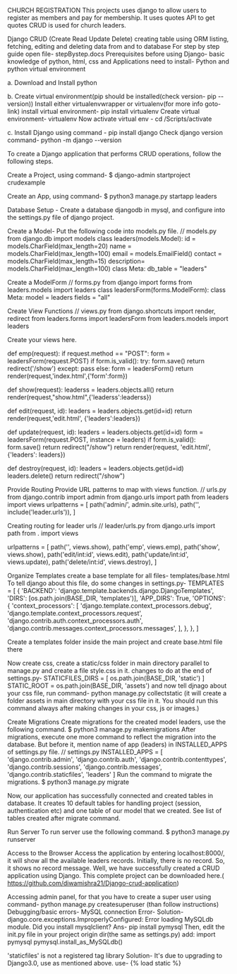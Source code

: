 CHURCH REGISTRATION
This projects uses django to allow users to register as members and pay for membership.
It uses quotes API to get quotes
CRUD is used for church leaders.



Django CRUD (Create Read Update Delete) 
creating table using ORM
listing, fetching, editing and deleting data from and to database
For step by step guide open file- stepBystep.docs
Prerequisites before using Django- basic knowledge of python, html, css and Applications need to install- Python and python virtual environment

a. Download and Install python

b. Create virtual environment(pip should be installed(check version- pip --version)) Install either virtualenvwrapper or virtualenv(for more info goto- link) install virtual environment- pip install virtualenv Create virtual environment- virtualenv Now activate virtual env - cd /Scripts/activate

c. Install Django using command - pip install django Check django version command- python -m django --version

To create a Django application that performs CRUD operations, follow the following steps.

Create a Project, using command- $ django-admin startproject crudexample

Create an App, using command- $ python3 manage.py startapp leaders

Database Setup - Create a database djangodb in mysql, and configure into the settings.py file of django project. 

Create a Model- Put the following code into models.py file. // models.py from django.db import models
class leaders(models.Model):
id = models.CharField(max_length=20)
name = models.CharField(max_length=100)
email = models.EmailField()
contact = models.CharField(max_length=15)
description= models.CharField(max_length=100)
class Meta:
db_table = "leaders"

Create a ModelForm // forms.py from django import forms
from leaders.models import leaders
class leadersForm(forms.ModelForm):
class Meta:
model = leaders
fields = "all"

Create View Functions // views.py from django.shortcuts import render, redirect
from leaders.forms import leadersForm
from leaders.models import leaders

Create your views here.

def emp(request):
if request.method == "POST":
form = leadersForm(request.POST)
if form.is_valid():
try:
form.save()
return redirect('/show')
except:
pass
else:
form = leadersForm()
return render(request,'index.html',{'form':form})

def show(request):
leaderss = leaders.objects.all()
return render(request,"show.html",{'leaderss':leaderss})

def edit(request, id):
leaders = leaders.objects.get(id=id)
return render(request,'edit.html', {'leaders':leaders})

def update(request, id):
leaders = leaders.objects.get(id=id)
form = leadersForm(request.POST, instance = leaders)
if form.is_valid():
form.save()
return redirect("/show")
return render(request, 'edit.html', {'leaders': leaders})

def destroy(request, id):
leaders = leaders.objects.get(id=id)
leaders.delete()
return redirect("/show")

Provide Routing Provide URL patterns to map with views function. // urls.py from django.contrib import admin
from django.urls import path
from leaders import views
urlpatterns = [
path('admin/', admin.site.urls), path('', include('leader.urls')), ]

Creating routing for leader urls // leader/urls.py from django.urls import path from . import views

urlpatterns = [ path('', views.show), path('emp', views.emp), path('show', views.show), path('edit/int:id', views.edit), path('update/int:id', views.update), path('delete/int:id', views.destroy), ]

Organize Templates
create a base template for all files- templates/base.html To tell django about this file, do some changes in settings.py- TEMPLATES = [ { 'BACKEND': 'django.template.backends.django.DjangoTemplates', 'DIRS': [os.path.join(BASE_DIR, 'templates')], 'APP_DIRS': True, 'OPTIONS': { 'context_processors': [ 'django.template.context_processors.debug', 'django.template.context_processors.request', 'django.contrib.auth.context_processors.auth', 'django.contrib.messages.context_processors.messages', ], }, }, ]

Create a templates folder inside the main project and create base.html file there

Now create css, create a static/css folder in main directory parallel to manage.py and create a file style.css in it. changes to do at the end of settings.py- STATICFILES_DIRS = [ os.path.join(BASE_DIR, 'static') ] STATIC_ROOT = os.path.join(BASE_DIR, 'assets')
and now tell djnago about your css file, run command- python manage.py collectstatic (it will create a folder assets in main directory with your css file in it. You should run this command always after making changes in your css, js or images.)

Create Migrations Create migrations for the created model leaders, use the following command. $ python3 manage.py makemigrations
After migrations, execute one more command to reflect the migration into the database. But before it, mention name of app (leaders) in INSTALLED_APPS of settings.py file. // settings.py INSTALLED_APPS = [
'django.contrib.admin',
'django.contrib.auth',
'django.contrib.contenttypes',
'django.contrib.sessions',
'django.contrib.messages',
'django.contrib.staticfiles',
'leaders'
]
Run the command to migrate the migrations. $ python3 manage.py migrate

Now, our application has successfully connected and created tables in database. It creates 10 default tables for handling project (session, authentication etc) and one table of our model that we created. See list of tables created after migrate command.

Run Server To run server use the following command. $ python3 manage.py runserver

Access to the Browser Access the application by entering localhost:8000/, it will show all the available leaders records. Initially, there is no record. So, it shows no record message. Well, we have successfully created a CRUD application using Django. This complete project can be downloaded here.( https://github.com/diwamishra21/Django-crud-application)

Accessing admin panel, for that you have to create a super user using command- python manage.py createsuperuser (than follow instructions)
Debugging/basic errors-
MySQL connection Error- Solution- django.core.exceptions.ImproperlyConfigured: Error loading MySQLdb module. Did you install mysqlclient? Ans- pip install pymysql Then, edit the init.py file in your project origin dir(the same as settings.py) add: import pymysql pymysql.install_as_MySQLdb()

'staticfiles' is not a registered tag library Solution- It's due to upgrading to Django3.0, use as mentioned above. use- {% load static %}